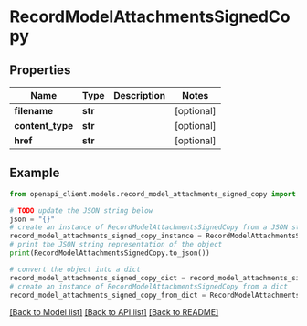 # RecordModelAttachmentsSignedCopy


## Properties

Name | Type | Description | Notes
------------ | ------------- | ------------- | -------------
**filename** | **str** |  | [optional] 
**content_type** | **str** |  | [optional] 
**href** | **str** |  | [optional] 

## Example

```python
from openapi_client.models.record_model_attachments_signed_copy import RecordModelAttachmentsSignedCopy

# TODO update the JSON string below
json = "{}"
# create an instance of RecordModelAttachmentsSignedCopy from a JSON string
record_model_attachments_signed_copy_instance = RecordModelAttachmentsSignedCopy.from_json(json)
# print the JSON string representation of the object
print(RecordModelAttachmentsSignedCopy.to_json())

# convert the object into a dict
record_model_attachments_signed_copy_dict = record_model_attachments_signed_copy_instance.to_dict()
# create an instance of RecordModelAttachmentsSignedCopy from a dict
record_model_attachments_signed_copy_from_dict = RecordModelAttachmentsSignedCopy.from_dict(record_model_attachments_signed_copy_dict)
```
[[Back to Model list]](../README.md#documentation-for-models) [[Back to API list]](../README.md#documentation-for-api-endpoints) [[Back to README]](../README.md)


